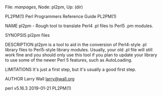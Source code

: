 File: *manpages*,  Node: pl2pm,  Up: (dir)

PL2PM(1)               Perl Programmers Reference Guide               PL2PM(1)



NAME
       pl2pm - Rough tool to translate Perl4 .pl files to Perl5 .pm modules.

SYNOPSIS
       pl2pm files

DESCRIPTION
       pl2pm is a tool to aid in the conversion of Perl4-style .pl library
       files to Perl5-style library modules.  Usually, your old .pl file will
       still work fine and you should only use this tool if you plan to update
       your library to use some of the newer Perl 5 features, such as
       AutoLoading.

LIMITATIONS
       It's just a first step, but it's usually a good first step.

AUTHOR
       Larry Wall <larry@wall.org>



perl v5.16.3                      2019-01-21                          PL2PM(1)
